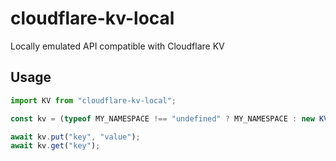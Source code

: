 # cloudflare-kv-local

Locally emulated API compatible with Cloudflare KV

## Usage

```typescript
import KV from "cloudflare-kv-local";

const kv = (typeof MY_NAMESPACE !== "undefined" ? MY_NAMESPACE : new KV("MY_NAMESPACE")) /* as KV */;

await kv.put("key", "value");
await kv.get("key");
```
